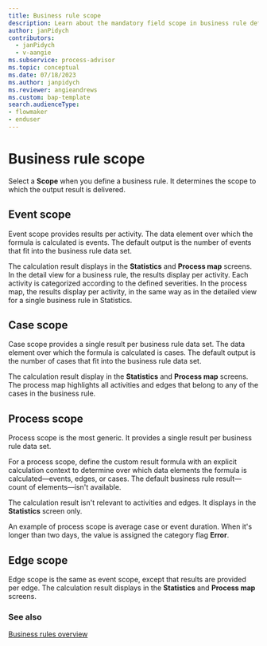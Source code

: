 ```yaml
---
title: Business rule scope 
description: Learn about the mandatory field scope in business rule definition in Power Automate Process Mining.
author: janPidych
contributors:
  - janPidych
  - v-aangie
ms.subservice: process-advisor
ms.topic: conceptual
ms.date: 07/18/2023
ms.author: janpidych
ms.reviewer: angieandrews
ms.custom: bap-template
search.audienceType:
- flowmaker
- enduser
---
```


# Business rule scope

Select a **Scope** when you define a business rule. It determines the scope to which the output result is delivered.

## Event scope

Event scope provides results per activity. The data element over which the formula is calculated is events. The default output is the number of events that fit into the business rule data set.

The calculation result displays in the **Statistics** and **Process map** screens. In the detail view for a business rule, the results display per activity. Each activity is categorized according to the defined severities. In the process map, the results display per activity, in the same way as in the detailed view for a single business rule in Statistics.

## Case scope

Case scope provides a single result per business rule data set. The data element over which the formula is calculated is cases. The default output is the number of cases that fit into the business rule data set.

The calculation result display in the **Statistics** and **Process map** screens. The process map highlights all activities and edges that belong to any of the cases in the business rule.

## Process scope

Process scope is the most generic. It provides a single result per business rule data set.

For a process scope, define the custom result formula with an explicit calculation context to determine over which data elements the formula is calculated&mdash;events, edges, or cases. The default business rule result&mdash;count of elements&mdash;isn't available.

The calculation result isn't relevant to activities and edges. It displays in the **Statistics** screen only.

An example of process scope is average case or event duration. When it's longer than two days, the value is assigned the category flag **Error**.

## Edge scope

Edge scope is the same as event scope, except that results are provided per edge. The calculation result displays in the **Statistics** and **Process map** screens.

### See also

[Business rules overview](business-rules.md)
